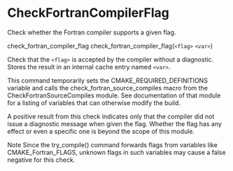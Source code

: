   

# CheckFortranCompilerFlag  
Check whether the Fortran compiler supports a given flag.  



check_fortran_compiler_flag
check_fortran_compiler_flag(```<flag>``` ```<var>```)


Check that the ```<flag>``` is accepted by the compiler without
a diagnostic.  Stores the result in an internal cache entry
named ```<var>```.
  

This command temporarily sets the CMAKE_REQUIRED_DEFINITIONS variable
and calls the check_fortran_source_compiles macro from the
CheckFortranSourceCompiles module.  See documentation of that
module for a listing of variables that can otherwise modify the build.  

A positive result from this check indicates only that the compiler did not
issue a diagnostic message when given the flag.  Whether the flag has any
effect or even a specific one is beyond the scope of this module.  


Note
Since the try_compile() command forwards flags from variables
like CMAKE_Fortran_FLAGS, unknown flags
in such variables may cause a false negative for this check.
  

